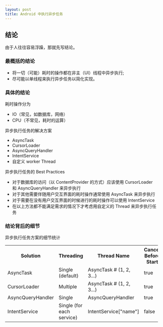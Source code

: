 ```yaml
---
layout: post
title: Android 中执行异步任务
---
```



## 结论

由于人往往容易浮躁，那就先写结论。


### 最概括的结论
+ 将一切（可能）耗时的操作都在非主（UI）线程中异步执行;
+ 尽可能以单线程来执行异步任务以简化实现。


### 具体的结论

耗时操作分为
+ IO（常见，如数据库，网络）
+ CPU（不常见，耗时的运算）

异步执行任务的解决方案
+ AsyncTask
+ CursorLoader
+ AsyncQueryHandler
+ IntentService
+ 自定义 worker Thread

异步执行任务的 Best Practices
+ 对于数据库的访问（以 ContentProvider 的方式）应该使用 CursorLoader 和 AsyncQueryHandler 来异步执行
+ 对于其他需要伴随用户交互界面的耗时操作通常使用 AsyncTask 来异步执行
+ 对于需要在没有用户交互界面的时候进行的耗时操作可以使用 IntentService
+ 在以上方法都不能满足需求的情况下才考虑用自定义的 Thread 来异步执行任务


### 结论背后的细节

异步执行任务方案的细节统计

<table>
    <tr>
        <th>Solution</th>
        <th>Threading</th>
        <th>Thread Name</th>
        <th>Cancel Before Start</th>
        <th>Cancel In Progress</th>
    </tr>
    <tr>
        <td>AsyncTask</td>
        <td>Single (default)</td>
        <td>AsyncTask # (1, 2, 3...)</td>
        <td>true</td>
        <td>true</td>
    </tr>
    <tr>
        <td>CursorLoader</td>
        <td>Multiple</td>
        <td>AsyncTask # (1, 2, 3...)</td>
        <td>true</td>
        <td>true</td>
    </tr>
    <tr>
        <td>AsyncQueryHandler</td>
        <td>Single</td>
        <td>AsyncQueryHandler</td>
        <td>true</td>
        <td>false</td>
    </tr>
    <tr>
        <td>IntentService</td>
        <td>Single (for each service)</td>
        <td>IntentService["name"]</td>
        <td>false</td>
        <td>false</td>
    </tr>
</table>

